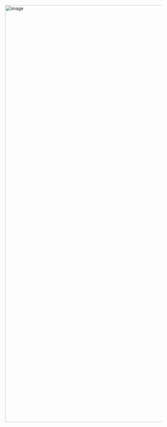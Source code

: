 <img width="2438" height="1339" alt="image" src="https://github.com/user-attachments/assets/aeebd554-ea2e-467b-b283-1efec29df8af" />
